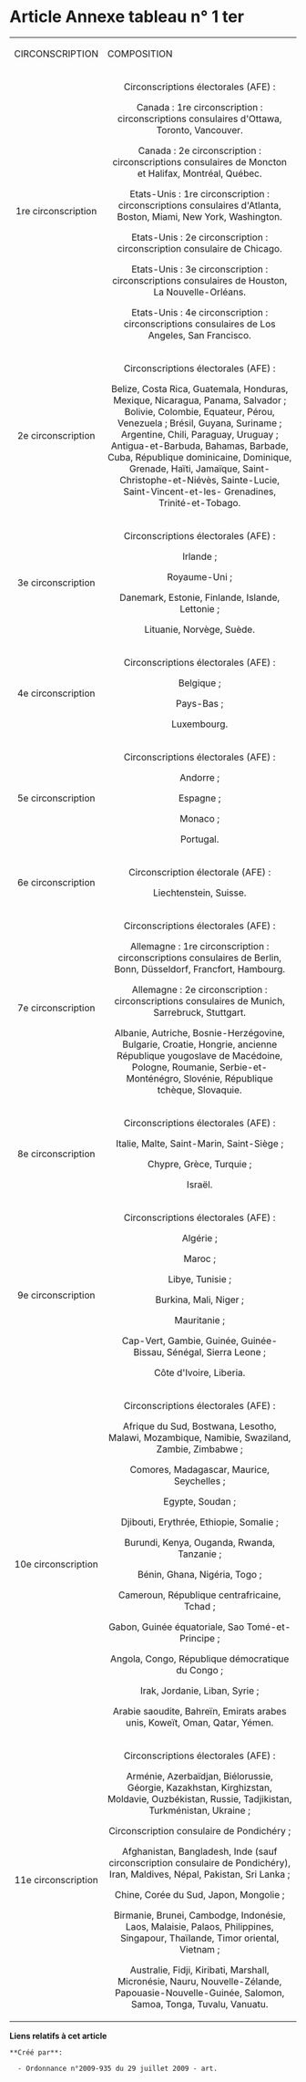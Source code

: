 # Article Annexe tableau n° 1 ter

<table>
  <tbody>
    <tr>
      <td>

CIRCONSCRIPTION 

</td>
      <td>

COMPOSITION 

</td>
    </tr>
    <tr>
      <td align="center">

1re circonscription 

</td>
      <td align="center">

Circonscriptions électorales (AFE) : 

Canada : 1re circonscription : circonscriptions consulaires d'Ottawa, Toronto, Vancouver. 

Canada : 2e circonscription : circonscriptions consulaires de Moncton et Halifax, Montréal, Québec. 

Etats-Unis : 1re circonscription : circonscriptions consulaires d'Atlanta, Boston, Miami, New York, Washington. 

Etats-Unis : 2e circonscription : circonscription consulaire de Chicago. 

Etats-Unis : 3e circonscription : circonscriptions consulaires de Houston, La Nouvelle-Orléans. 

Etats-Unis : 4e circonscription : circonscriptions consulaires de Los Angeles, San Francisco. 

</td>
    </tr>
    <tr>
      <td align="center">

2e circonscription 

</td>
      <td align="center">

Circonscriptions électorales (AFE) : 

Belize, Costa Rica, Guatemala, Honduras, Mexique, Nicaragua, Panama, Salvador ; Bolivie, Colombie, Equateur, Pérou,
Venezuela ; Brésil, Guyana, Suriname ; Argentine, Chili, Paraguay, Uruguay ; Antigua-et-Barbuda, Bahamas, Barbade, Cuba,
République dominicaine, Dominique, Grenade, Haïti, Jamaïque, Saint-Christophe-et-Niévès, Sainte-Lucie, Saint-Vincent-et-les-
Grenadines, Trinité-et-Tobago. 

</td>
    </tr>
    <tr>
      <td align="center">

3e circonscription 

</td>
      <td align="center">

Circonscriptions électorales (AFE) : 

Irlande ; 

Royaume-Uni ; 

Danemark, Estonie, Finlande, Islande, Lettonie ; 

Lituanie, Norvège, Suède. 

</td>
    </tr>
    <tr>
      <td align="center">

4e circonscription 

</td>
      <td align="center">

Circonscriptions électorales (AFE) : 

Belgique ; 

Pays-Bas ; 

Luxembourg. 

</td>
    </tr>
    <tr>
      <td align="center">

5e circonscription 

</td>
      <td align="center">

Circonscriptions électorales (AFE) : 

Andorre ; 

Espagne ; 

Monaco ; 

Portugal. 

</td>
    </tr>
    <tr>
      <td align="center">

6e circonscription 

</td>
      <td align="center">

Circonscription électorale (AFE) : 

Liechtenstein, Suisse. 

</td>
    </tr>
    <tr>
      <td align="center">

7e circonscription 

</td>
      <td align="center">

Circonscriptions électorales (AFE) : 

Allemagne : 1re circonscription : circonscriptions consulaires de Berlin, Bonn, Düsseldorf, Francfort, Hambourg. 

Allemagne : 2e circonscription : circonscriptions consulaires de Munich, Sarrebruck, Stuttgart. 

Albanie, Autriche, Bosnie-Herzégovine, Bulgarie, Croatie, Hongrie, ancienne République yougoslave de Macédoine, Pologne,
Roumanie, Serbie-et-Monténégro, Slovénie, République tchèque, Slovaquie. 

</td>
    </tr>
    <tr>
      <td align="center">

8e circonscription 

</td>
      <td align="center">

Circonscriptions électorales (AFE) : 

Italie, Malte, Saint-Marin, Saint-Siège ; 

Chypre, Grèce, Turquie ; 

Israël. 

</td>
    </tr>
    <tr>
      <td align="center">

9e circonscription 

</td>
      <td align="center">

Circonscriptions électorales (AFE) : 

Algérie ; 

Maroc ; 

Libye, Tunisie ; 

Burkina, Mali, Niger ; 

Mauritanie ; 

Cap-Vert, Gambie, Guinée, Guinée-Bissau, Sénégal, Sierra Leone ; 

Côte d'Ivoire, Liberia. 

</td>
    </tr>
    <tr>
      <td align="center">

10e circonscription 

</td>
      <td align="center">

Circonscriptions électorales (AFE) : 

Afrique du Sud, Bostwana, Lesotho, Malawi, Mozambique, Namibie, Swaziland, Zambie, Zimbabwe ; 

Comores, Madagascar, Maurice, Seychelles ; 

Egypte, Soudan ; 

Djibouti, Erythrée, Ethiopie, Somalie ; 

Burundi, Kenya, Ouganda, Rwanda, Tanzanie ; 

Bénin, Ghana, Nigéria, Togo ; 

Cameroun, République centrafricaine, Tchad ; 

Gabon, Guinée équatoriale, Sao Tomé-et-Principe ; 

Angola, Congo, République démocratique du Congo ; 

Irak, Jordanie, Liban, Syrie ; 

Arabie saoudite, Bahreïn, Emirats arabes unis, Koweït, Oman, Qatar, Yémen. 

</td>
    </tr>
    <tr>
      <td align="center">

11e circonscription 

</td>
      <td align="center">

Circonscriptions électorales (AFE) : 

Arménie, Azerbaïdjan, Biélorussie, Géorgie, Kazakhstan, Kirghizstan, Moldavie, Ouzbékistan, Russie, Tadjikistan,
Turkménistan, Ukraine ; 

Circonscription consulaire de Pondichéry ; 

Afghanistan, Bangladesh, Inde (sauf circonscription consulaire de Pondichéry), Iran, Maldives, Népal, Pakistan, Sri Lanka ; 

Chine, Corée du Sud, Japon, Mongolie ; 

Birmanie, Brunei, Cambodge, Indonésie, Laos, Malaisie, Palaos, Philippines, Singapour, Thaïlande, Timor oriental, Vietnam ; 

Australie, Fidji, Kiribati, Marshall, Micronésie, Nauru, Nouvelle-Zélande, Papouasie-Nouvelle-Guinée, Salomon, Samoa, Tonga,
Tuvalu, Vanuatu.

</td>
    </tr>
  </tbody>
</table>

**Liens relatifs à cet article**

	**Créé par**:

	  - Ordonnance n°2009-935 du 29 juillet 2009 - art.
